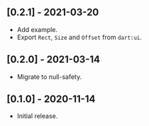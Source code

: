 ## [0.2.1] - 2021-03-20

* Add example.
* Export `Rect`, `Size` and `Offset` from `dart:ui`.

## [0.2.0] - 2021-03-14

* Migrate to null-safety.

## [0.1.0] - 2020-11-14

* Initial release.
